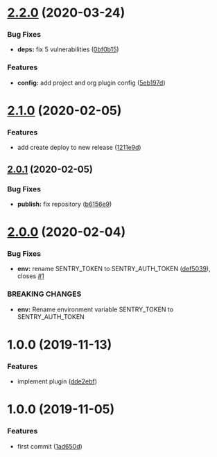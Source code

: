 # [2.2.0](https://github.com/eclass/semantic-release-sentry-releases/compare/v2.1.0...v2.2.0) (2020-03-24)


### Bug Fixes

* **deps:** fix 5 vulnerabilities ([0bf0b15](https://github.com/eclass/semantic-release-sentry-releases/commit/0bf0b15ec27d491edc072c42a521131aa7ac57bf))


### Features

* **config:** add project and org plugin config ([5eb197d](https://github.com/eclass/semantic-release-sentry-releases/commit/5eb197d37762886850866c295296347199b87823))

# [2.1.0](https://github.com/eclass/semantic-release-sentry-releases/compare/v2.0.1...v2.1.0) (2020-02-05)


### Features

* add create deploy to new release ([1211e9d](https://github.com/eclass/semantic-release-sentry-releases/commit/1211e9da291c270000cd0e594bbb2fab9462c9cf))

## [2.0.1](https://github.com/eclass/semantic-release-sentry-releases/compare/v2.0.0...v2.0.1) (2020-02-05)


### Bug Fixes

* **publish:** fix repository ([b6156e9](https://github.com/eclass/semantic-release-sentry-releases/commit/b6156e9003c11116d8b6949120e7329956fc514d))

# [2.0.0](https://github.com/eclass/semantic-release-sentry-releases/compare/v1.0.0...v2.0.0) (2020-02-04)


### Bug Fixes

* **env:** rename SENTRY_TOKEN to SENTRY_AUTH_TOKEN ([def5039](https://github.com/eclass/semantic-release-sentry-releases/commit/def5039ec85bfc143762b18501e6cff13ffa6a23)), closes [#1](https://github.com/eclass/semantic-release-sentry-releases/issues/1)


### BREAKING CHANGES

* **env:** Rename environment variable SENTRY_TOKEN to SENTRY_AUTH_TOKEN

# 1.0.0 (2019-11-13)


### Features

* implement plugin ([dde2ebf](https://github.com/eclass/semantic-release-sentry-releases/commit/dde2ebf09ce8d9bf1b3fa71eb762fcc01ebb8e77))

# 1.0.0 (2019-11-05)


### Features

* first commit ([1ad650d](https://github.com/eclass/semantic-release-sentry-releases/commit/1ad650da487ed359cca55cd729ba8264695a43b7))

